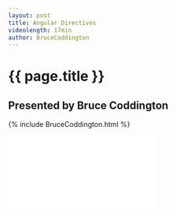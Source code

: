 ```yaml
---
layout: post
title: Angular Directives
videolength: 17min
author: BruceCoddington
---
```


# {{ page.title }}

## Presented by Bruce Coddington


{% include BruceCoddington.html %}

<div class="fluid-width-video-wrapper"><iframe src="//www.youtube.com/embed/VbebgG2ZFcQ" frameborder="0" allowfullscreen></iframe></div>


